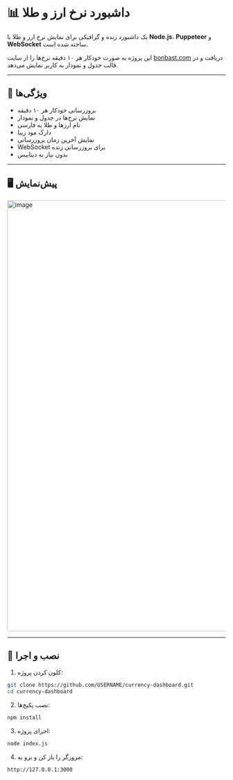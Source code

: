 # 📊 داشبورد نرخ ارز و طلا

یک داشبورد زنده و گرافیکی برای نمایش نرخ ارز و طلا با **Node.js**، **Puppeteer** و **WebSocket** ساخته شده است.

این پروژه به صورت خودکار هر ۱۰ دقیقه نرخ‌ها را از سایت [bonbast.com](https://www.bonbast.com) دریافت و در قالب جدول و نمودار به کاربر نمایش می‌دهد.

---

## 🎯 ویژگی‌ها
- بروزرسانی خودکار هر ۱۰ دقیقه  
- نمایش نرخ‌ها در جدول و نمودار  
- نام ارزها و طلا به فارسی  
- دارک مود زیبا  
- نمایش آخرین زمان بروزرسانی  
- WebSocket برای بروزرسانی زنده  
- بدون نیاز به دیتابیس  

---

## 🖥 پیش‌نمایش

 <img width="649" height="993" alt="image" src="https://github.com/user-attachments/assets/d3752ae6-61fd-4d7b-80f0-be5e3746eb4a" />


---

## 📌 نصب و اجرا

1. کلون کردن پروژه:
```bash
git clone https://github.com/USERNAME/currency-dashboard.git
cd currency-dashboard
```
2. نصب پکیج‌ها:
```bash
npm install
```

3.  اجرای پروژه:

```bash
node index.js
```
4. مرورگر را باز کن و برو به:


 ```
http://127.0.0.1:3000
```
